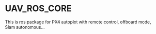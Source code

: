 # UAV_ROS_CORE
This is ros package for PX4 autoplot with remote control, offboard mode, Slam autonomous...
